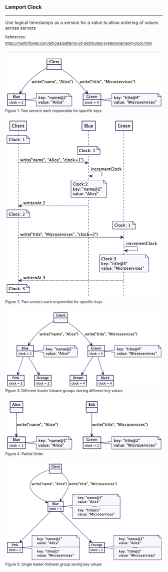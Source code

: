 ### Lamport Clock

---

Use logical timestamps as a version for a value to allow ordering of values across servers

<sup>References:</sup>  
<sup>https://martinfowler.com/articles/patterns-of-distributed-systems/lamport-clock.html </sup>

---

![Two servers each responsible for specific keys](assets/figure1.png "Figure 1")  
<sup>Figure 1: Two servers each responsible for specific keys</sup>

![Two servers each responsible for specific keys](assets/figure2.png "Figure 2")  
<sup>Figure 2: Two servers each responsible for specific keys</sup>

![Different leader folower groups storing different key values](assets/figure3.png "Figure 3")  
<sup>Figure 3: Different leader folower groups storing different key values</sup>

![Partial Order](assets/figure4.png "Figure 4")  
<sup>Figure 4: Partial Order</sup>

![Single leader-follower group saving key values](assets/figure5.png "Figure 5")  
<sup>Figure 5: Single leader-follower group saving key values</sup>